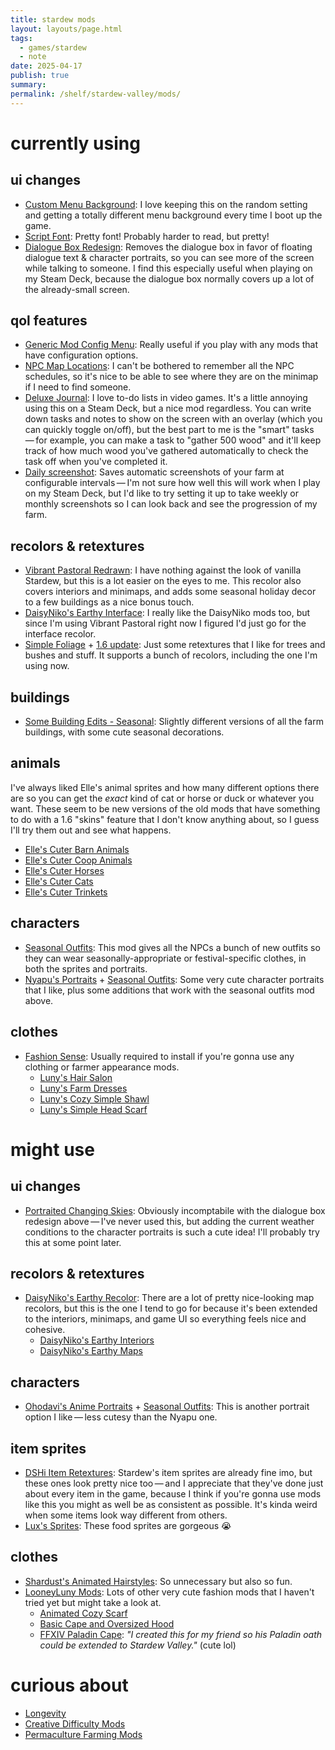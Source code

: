 ```yaml
---
title: stardew mods
layout: layouts/page.html
tags:
  - games/stardew
  - note
date: 2025-04-17
publish: true
summary: 
permalink: /shelf/stardew-valley/mods/
---
```

# currently using
## ui changes
- [Custom Menu Background](https://www.nexusmods.com/stardewvalley/mods/7416): I love keeping this on the random setting and getting a totally different menu background every time I boot up the game.
- [Script Font](https://www.nexusmods.com/stardewvalley/mods/11040): Pretty font! Probably harder to read, but pretty!
- [Dialogue Box Redesign](https://www.nexusmods.com/stardewvalley/mods/8853): Removes the dialogue box in favor of floating dialogue text & character portraits, so you can see more of the screen while talking to someone. I find this especially useful when playing on my Steam Deck, because the dialogue box normally covers up a lot of the already-small screen.

## qol features
- [Generic Mod Config Menu](https://www.nexusmods.com/stardewvalley/mods/5098): Really useful if you play with any mods that have configuration options.
- [NPC Map Locations](https://www.nexusmods.com/stardewvalley/mods/239): I can't be bothered to remember all the NPC schedules, so it's nice to be able to see where they are on the minimap if I need to find someone.
- [Deluxe Journal](https://www.nexusmods.com/stardewvalley/mods/11436): I love to-do lists in video games. It's a little annoying using this on a Steam Deck, but a nice mod regardless. You can write down tasks and notes to show on the screen with an overlay (which you can quickly toggle on/off), but the best part to me is the "smart" tasks — for example, you can make a task to "gather 500 wood" and it'll keep track of how much wood you've gathered automatically to check the task off when you've completed it.
- [Daily screenshot](https://www.nexusmods.com/stardewvalley/mods/4779): Saves automatic screenshots of your farm at configurable intervals — I'm not sure how well this will work when I play on my Steam Deck, but I'd like to try setting it up to take weekly or monthly screenshots so I can look back and see the progression of my farm.

## recolors & retextures
- [Vibrant Pastoral Redrawn](https://www.nexusmods.com/stardewvalley/mods/6367): I have nothing against the look of vanilla Stardew, but this is a lot easier on the eyes to me. This recolor also covers interiors and minimaps, and adds some seasonal holiday decor to a few buildings as a nice bonus touch.
- [DaisyNiko's Earthy Interface](https://www.nexusmods.com/stardewvalley/mods/13658): I really like the DaisyNiko mods too, but since I'm using Vibrant Pastoral right now I figured I'd just go for the interface recolor.
- [Simple Foliage](https://www.nexusmods.com/stardewvalley/mods/8164) + [1.6 update](https://www.nexusmods.com/stardewvalley/mods/20972): Just some retextures that I like for trees and bushes and stuff. It supports a bunch of recolors, including the one I'm using now.

## buildings
- [Some Building Edits - Seasonal](https://www.nexusmods.com/stardewvalley/mods/28220): Slightly different versions of all the farm buildings, with some cute seasonal decorations. 

## animals
I've always liked Elle's animal sprites and how many different options there are so you can get the *exact* kind of cat or horse or duck or whatever you want. These seem to be new versions of the old mods that have something to do with a 1.6 "skins" feature that I don't know anything about, so I guess I'll try them out and see what happens.
- [Elle's Cuter Barn Animals](https://www.nexusmods.com/stardewvalley/mods/20044)
- [Elle's Cuter Coop Animals](https://www.nexusmods.com/stardewvalley/mods/20043)
- [Elle's Cuter Horses](https://www.nexusmods.com/stardewvalley/mods/20042)
- [Elle's Cuter Cats](https://www.nexusmods.com/stardewvalley/mods/20041)
- [Elle's Cuter Trinkets](https://www.nexusmods.com/stardewvalley/mods/27305)

## characters
- [Seasonal Outfits](https://www.nexusmods.com/stardewvalley/mods/5450): This mod gives all the NPCs a bunch of new outfits so they can wear seasonally-appropriate or festival-specific clothes, in both the sprites and portraits. 
- [Nyapu's Portraits](https://www.nexusmods.com/stardewvalley/mods/11491) + [Seasonal Outfits](https://www.nexusmods.com/stardewvalley/mods/22938): Some very cute character portraits that I like, plus some additions that work with the seasonal outfits mod above. 

## clothes
- [Fashion Sense](https://www.nexusmods.com/stardewvalley/mods/9969): Usually required to install if you're gonna use any clothing or farmer appearance mods. 
	- [Luny's Hair Salon](https://www.nexusmods.com/stardewvalley/mods/24746)
	- [Luny's Farm Dresses](https://www.nexusmods.com/stardewvalley/mods/23925)
	- [Luny's Cozy Simple Shawl](https://www.nexusmods.com/stardewvalley/mods/28218)
	- [Luny's Simple Head Scarf](https://www.nexusmods.com/stardewvalley/mods/31673)

# might use
## ui changes
- [Portraited Changing Skies](https://www.nexusmods.com/stardewvalley/mods/23337): Obviously incomptabile with the dialogue box redesign above — I've never used this, but adding the current weather conditions to the character portraits is such a cute idea! I'll probably try this at some point later.

## recolors & retextures
- [DaisyNiko's Earthy Recolor](https://www.nexusmods.com/stardewvalley/mods/5255): There are a lot of pretty nice-looking map recolors, but this is the one I tend to go for because it's been extended to the interiors, minimaps, and game UI so everything feels nice and cohesive. 
	- [DaisyNiko's Earthy Interiors](https://www.nexusmods.com/stardewvalley/mods/14790)
	- [DaisyNiko's Earthy Maps](https://www.nexusmods.com/stardewvalley/mods/30063)

## characters
- [Ohodavi's Anime Portraits](https://www.nexusmods.com/stardewvalley/mods/1839) + [Seasonal Outfits](https://www.nexusmods.com/stardewvalley/mods/22876): This is another portrait option I like — less cutesy than the Nyapu one.

## item sprites
- [DSHi Item Retextures](https://next.nexusmods.com/profile/birDfiSHi/mods?gameId=1303): Stardew's item sprites are already fine imo, but these ones look pretty nice too — and I appreciate that they've done just about every item in the game, because I think if you're gonna use mods like this you might as well be as consistent as possible. It's kinda weird when some items look way different from others.
- [Lux's Sprites](https://www.nexusmods.com/stardewvalley/mods/10035): These food sprites are gorgeous 😭

## clothes
- [Shardust's Animated Hairstyles](https://www.nexusmods.com/stardewvalley/mods/10294): So unnecessary but also so fun.
- [LooneyLuny Mods](https://next.nexusmods.com/profile/LooneyLuny/mods?gameId=1303&page=1): Lots of other very cute fashion mods that I haven't tried yet but might take a look at.
	- [Animated Cozy Scarf](https://www.nexusmods.com/stardewvalley/mods/31864)
	- [Basic Cape and Oversized Hood](https://www.nexusmods.com/stardewvalley/mods/31994)
	- [FFXIV Paladin Cape](https://www.nexusmods.com/stardewvalley/mods/31933): *"I created this for my friend so his Paladin oath could be extended to Stardew Valley."* (cute lol)

# curious about
- [Longevity](https://www.nexusmods.com/stardewvalley/mods/649)
- [Creative Difficulty Mods](https://stardewmodding.wiki.gg/wiki/Recommendations:_Creative_Difficulty_Mods)
- [Permaculture Farming Mods](https://stardewmodding.wiki.gg/wiki/Recommendations:_Permaculture_Farming)